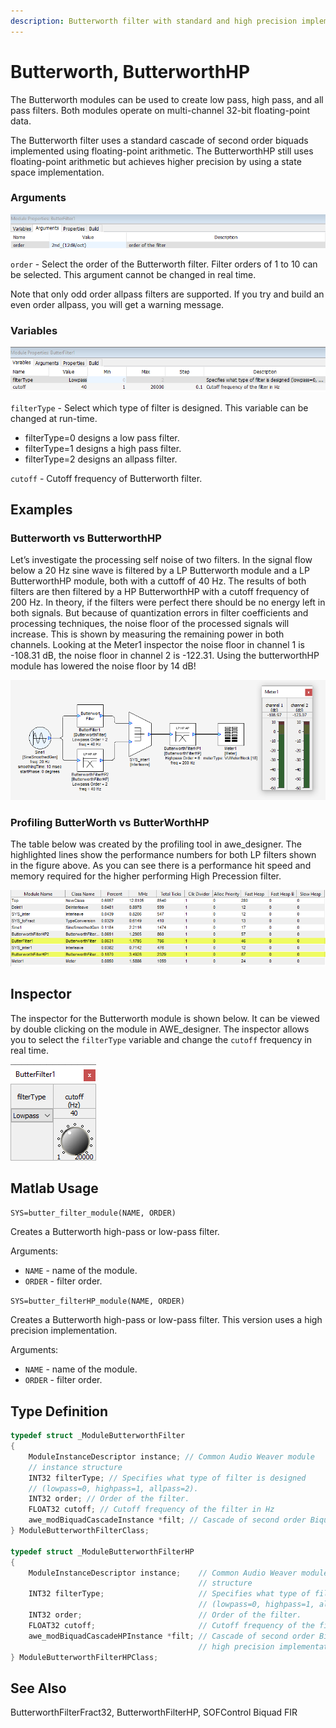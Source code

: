```yaml
---
description: Butterworth filter with standard and high precision implementations
---
```


# Butterworth, ButterworthHP

The Butterworth modules can be used to create low pass, high pass, and all pass filters. Both modules operate on multi-channel 32-bit floating-point data.

The Butterworth filter uses a standard cascade of second order biquads implemented using floating-point arithmetic. The ButterworthHP still uses floating-point arithmetic but achieves higher precision by using a state space implementation.

### Arguments

![](../../../.gitbook/assets/0%20%2823%29.png)

`order` - Select the order of the Butterworth filter. Filter orders of 1 to 10 can be selected. This argument cannot be changed in real time.

Note that only odd order allpass filters are supported. If you try and build an even order allpass, you will get a warning message.

### Variables

![](../../../.gitbook/assets/1%20%2814%29.png)

`filterType` - Select which type of filter is designed. This variable can be changed at run-time.

* filterType=0 designs a low pass filter.
* filterType=1 designs a high pass filter.
* filterType=2 designs an allpass filter.

`cutoff` - Cutoff frequency of Butterworth filter.

## Examples

### Butterworth vs ButterworthHP

Let’s investigate the processing self noise of two filters. In the signal flow below a 20 Hz sine wave is filtered by a LP Butterworth module and a LP ButterworthHP module, both with a cuttoff of 40 Hz. The results of both filters are then filtered by a HP ButterworthHP with a cutoff frequency of 200 Hz. In theory, if the filters were perfect there should be no energy left in both signals. But because of quantization errors in filter coefficients and processing techniques, the noise floor of the processed signals will increase. This is shown by measuring the remaining power in both channels. Looking at the Meter1 inspector the noise floor in channel 1 is -108.31 dB, the noise floor in channel 2 is -122.31. Using the butterworthHP module has lowered the noise floor by 14 dB!

![](../../../.gitbook/assets/2%20%2814%29.png)

### Profiling ButterWorth vs ButterWorthHP

The table below was created by the profiling tool in awe\_designer. The highlighted lines show the performance numbers for both LP filters shown in the figure above. As you can see there is a performance hit speed and memory required for the higher performing High Precession filter.

![](../../../.gitbook/assets/3%20%2810%29.png)

## Inspector

The inspector for the Butterworth module is shown below. It can be viewed by double clicking on the module in AWE\_designer. The inspector allows you to select the `filterType` variable and change the `cutoff` frequency in real time.

![](../../../.gitbook/assets/4%20%2810%29.png)

## Matlab Usage

 `SYS=butter_filter_module(NAME, ORDER)`

 Creates a Butterworth high-pass or low-pass filter.

 Arguments:

* `NAME` - name of the module.
* `ORDER` - filter order.

 `SYS=butter_filterHP_module(NAME, ORDER)`

 Creates a Butterworth high-pass or low-pass filter. This version uses a high precision implementation.

 Arguments:

*  `NAME` - name of the module.
*  `ORDER` - filter order.

## Type Definition

```cpp
typedef struct _ModuleButterworthFilter
{
    ModuleInstanceDescriptor instance; // Common Audio Weaver module
    // instance structure
    INT32 filterType; // Specifies what type of filter is designed
    // (lowpass=0, highpass=1, allpass=2).
    INT32 order; // Order of the filter.
    FLOAT32 cutoff; // Cutoff frequency of the filter in Hz
    awe_modBiquadCascadeInstance *filt; // Cascade of second order Biquad filters
} ModuleButterworthFilterClass;

typedef struct _ModuleButterworthFilterHP
{
    ModuleInstanceDescriptor instance;    // Common Audio Weaver module instance
                                          // structure
    INT32 filterType;                     // Specifies what type of filter is designed
                                          // (lowpass=0, highpass=1, allpass=2).
    INT32 order;                          // Order of the filter.
    FLOAT32 cutoff;                       // Cutoff frequency of the filter in Hz
    awe_modBiquadCascadeHPInstance *filt; // Cascade of second order Biquad filters with
                                          // high precision implementation
} ModuleButterworthFilterHPClass;

```

## See Also

ButterworthFilterFract32, ButterworthFilterHP, SOFControl Biquad FIR

